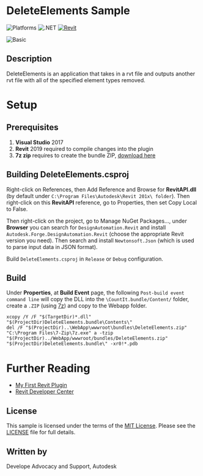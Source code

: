 # DeleteElements Sample

![Platforms](https://img.shields.io/badge/Plugins-Windows-lightgray.svg)
![.NET](https://img.shields.io/badge/.NET%20Framework-4.7-blue.svg)
[![Revit](https://img.shields.io/badge/Revit-2019-lightblue.svg)](http://developer.autodesk.com/)

![Basic](https://img.shields.io/badge/Level-Basic-blue.svg)

## Description

DeleteElements is an application that takes in a rvt file and outputs another rvt file with all of the specified element types removed.

# Setup

## Prerequisites

1. **Visual Studio** 2017
2. **Revit** 2019 required to compile changes into the plugin
3. **7z zip** requires to create the bundle ZIP, [download here](https://www.7-zip.org/)

## Building DeleteElements.csproj

Right-click on References, then Add Reference and Browse for **RevitAPI.dll** (by default under `C:\Program Files\Autodesk\Revit 201x\ folder`). Then right-click on this **RevitAPI** reference, go to Properties, then set Copy Local to False.

Then right-click on the project, go to Manage NuGet Packages..., under **Browser** you can search for `DesignAutomation.Revit` and install `Autodesk.Forge.DesignAutomation.Revit` (choose the appropriate Revit version you need). Then search and install `Newtonsoft.Json` (which is used to parse input data in JSON format).

Build `DeleteElements.csproj` in `Release` or `Debug` configuration.

## Build

Under **Properties**, at **Build Event** page, the following `Post-build event command line` will copy the DLL into the `\CountIt.bundle/Content/` folder, create a `.ZIP` (using [7z](https://www.7-zip.org/)) and copy to the Webapp folder.

```
xcopy /Y /F "$(TargetDir)*.dll" "$(ProjectDir)DeleteElements.bundle\Contents\"
del /F "$(ProjectDir)..\WebApp\wwwroot\bundles\DeleteElements.zip"
"C:\Program Files\7-Zip\7z.exe" a -tzip "$(ProjectDir)../WebApp/wwwroot/bundles/DeleteElements.zip" "$(ProjectDir)DeleteElements.bundle\" -xr0!*.pdb
```

# Further Reading

- [My First Revit Plugin](https://knowledge.autodesk.com/support/revit-products/learn-explore/caas/simplecontent/content/my-first-revit-plug-overview.html)
- [Revit Developer Center](https://www.autodesk.com/developer-network/platform-technologies/revit)

## License

This sample is licensed under the terms of the [MIT License](http://opensource.org/licenses/MIT). Please see the [LICENSE](LICENSE) file for full details.

## Written by

Develope Advocacy and Support, Autodesk
